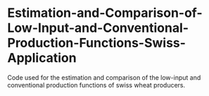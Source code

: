 # Estimation-and-Comparison-of-Low-Input-and-Conventional-Production-Functions-Swiss-Application
Code used for the estimation and comparison of the low-input and conventional production functions of swiss wheat producers.
